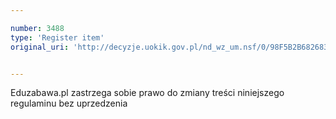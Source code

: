 ```yaml
---

number: 3488
type: 'Register item'
original_uri: 'http://decyzje.uokik.gov.pl/nd_wz_um.nsf/0/98F5B2B682683CF8C1257A5200300CF6?OpenDocument'


---
```


Eduzabawa.pl zastrzega sobie prawo do zmiany treści niniejszego regulaminu bez uprzedzenia

